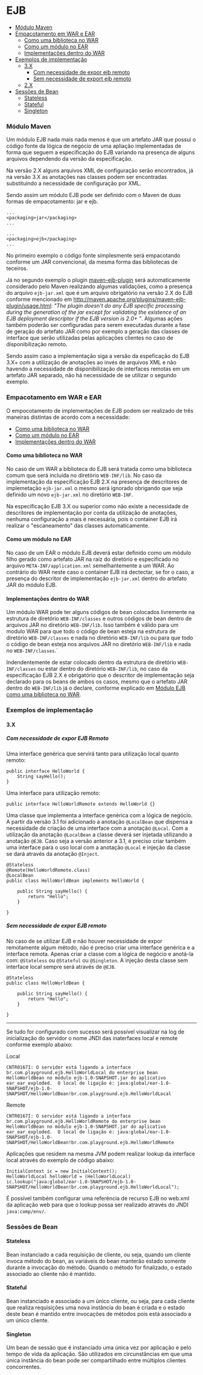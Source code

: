 # EJB

- [Módulo Maven](#módulo-maven)
- [Empacotamento em WAR e EAR](#empacotamento-em-war-e-ear)
  - [Como uma biblioteca no WAR](#como-uma-biblioteca-no-war)
  - [Como um módulo no EAR](#como-um-módulo-no-ear)
  - [Implementações dentro do WAR](#implementações-dentro-do-war)
- [Exemplos de implementação](#exemplos-de-implementação)
  - [3.X](#3x)
    - [Com necessidade de expor ejb remoto](#com-necessidade-de-expor-ejb-remoto)
    - [Sem necessidade de export ejb remoto](#com-necessidade-de-expor-ejb-remoto)
  - [2.X](#2x)
- [Sessões de Bean](#sessões-de-bean)
  - [Stateless](#stateless)
  - [Stateful](#stateful)
  - [Singleton](#singleton)
  

### Módulo Maven

Um módulo EJB nada mais nada menos é que um artefato JAR que possui o código fonte da lógica de negócio de uma apliação implementadas de forma que seguem a especificação do EJB variando na presença de alguns arquivos dependendo da versão da especificação. 

Na versão 2.X alguns arquivos XML de configuração serão encontrados, já na versão 3.X as anotações nas classes podem ser encontradas substituindo a necessidade de configuração por XML. 

Sendo assim um módulo EJB pode ser definido com o Maven de duas formas de empacotamento: jar e ejb.

```
...
<packaging>jar</packaging>
...
```
```
...
<packaging>ejb</packaging>
...
```

No primeiro exemplo o código fonte simplesmente será empacotando conforme um JAR convencional, da mesma forma das bibliotecas de teceiros. 

Já no segundo exemplo o plugin [maven-ejb-plugin](http://maven.apache.org/plugins/maven-ejb-plugin/index.html) será automaticamente considerado pelo Maven realizando algumas validações, como a presença do arquivo `ejb-jar.xml` que é um arquivo obrigatório na versão 2.X do EJB conforme mencionado em http://maven.apache.org/plugins/maven-ejb-plugin/usage.html: *"The plugin doesn't do any EJB specific processing during the generation of the jar except for validating the existence of an EJB deployment descriptor if the EJB version is 2.0+ "*. Algumas ações também poderão ser configuradas para serem executadas durante a fase de geração do artefato JAR como por exemplo a geração das classes de interface que serão utilizadas pelas aplicações clientes no caso de disponibilização remoto.

Sendo assim caso a implementação siga a versão da espeficação do EJB 3.X+ com a utilização de anotações ao invés de arquivos XML e não havendo a necessidade de disponibilização de interfaces remotas em um artefato JAR separado, não há necessidade de se utilizar o segundo exemplo.

### Empacotamento em WAR e EAR

O empocotamento de implementações de EJB podem ser realizado de três maneiras distintas de acordo com a necessidade:

- [Como uma biblioteca no WAR](#como-uma-biblioteca-no-war)
- [Como um módulo no EAR](#como-um-módulo-no-ear)
- [Implementações dentro do WAR](#implementações-dentro-do-war)

#### Como uma biblioteca no WAR

No caso de um WAR a biblioteca do EJB será tratada como uma biblioteca comum que será incluída no diretório `WEB-INF/lib`. No caso da implementação da especificação EJB 2.X na presença de descritores de implemetação `ejb-jar.xml` o mesmo será  ignorado obrigando que seja definido um novo `ejb-jar.xml` no diretório `WEB-INF`. 

Na especificação EJB 3.X ou superior como não existe a necessidade de descritores de implementação por conta da utilização de anotações, nenhuma configuração a mais é necessária, pois o container EJB irá realizar o "escaneamento" das classes automaticamente.

#### Como um módulo no EAR

No caso de um EAR o módulo EJB deverá estar definido como um módulo filho gerado como artefato JAR na raíz do diretório e especificado no arquivo `META-INF/application.xml` semelhantemente a um WAR. Ao contrário do WAR neste caso o container EJB irá dectectar, se for o caso, a presença do descritor de implementação `ejb-jar.xml` dentro do artefato JAR do módulo EJB.

#### Implementações dentro do WAR

Um módulo WAR pode ter alguns códigos de bean colocados livremente na estrutura de diretório `WEB-INF/classes` e outros códigos de bean dentro de arquivos JAR no diretório `WEB-INF/lib`. Isso também é válido para um modulo WAR para que todo o código de bean esteja na estrutura de diretório `WEB-INF/classes` e nada no diretório `WEB-INF/lib` ou para que todo o código de bean esteja nos arquivos JAR no diretório `WEB-INF/lib` e nada no `WEB-INF/classes`.`

Indendentemente de estar colocado dentro da estrutura de diretório `WEB-INF/classes` ou estar dentro do diretório `WEB-INF/lib`, no caso da especificação EJB 2.X é obrigatório que o descritor de implementação seja declarado para os beans de ambos os casos, mesmo que o artefato JAR dentro do `WEB-INF/lib` já o declare, conforme explicado em [Módulo EJB como uma biblioteca no WAR](#como-uma-biblioteca-no-war).

### Exemplos de implementação

#### 3.X

##### Com necessidade de expor EJB Remoto

Uma interface genérica que servirá tanto para utilização local quanto remoto:

```
public interface HelloWorld {
    String sayHello();
}
```

Uma interface para utilização remoto:

```
public interface HelloWorldRemote extends HelloWorld {}
```

Uma classe que implementa a interface genérica com a lógica de negócio. A partir da versão 3.1 foi adicionado a anotação `@LocalBean` que dispensa a necessidade de criação de uma interface com a anotação `@Local`. Com a utilização da anotação `@LocalBean` a classe deverá ser injetada utilizando a anotação `@EJB`. Caso seja a versão anterior a 3.1, é preciso criar também uma interface para o uso local com a anotação `@Local` e injeção da classe se dará através da anotação `@Inject`. 

```
@Stateless
@Remote(HelloWorldRemote.class)
@LocalBean
public class HelloWorldBean implements HelloWorld {

    public String sayHello() {
        return "Hello";
    }

}
```

##### Sem necessidade de expor EJB remoto

No caso de se utilizar EJB e não houver necessidade de expor remotamente algum método, não é preciso criar uma interface genérica e a interface remota. Apenas criar a classe com a lógica de negócio e anotá-la com: `@Stateless` ou `@Stateful` ou `@Singleton`. A injeção desta classe sem interface local sempre será através de `@EJB`.

```
@Stateless
public class HelloWorldBean {

    public String sayHello() {
        return "Hello";
    }

}
```

---

Se tudo for configurado com sucesso será possível visualizar na log de inicialização do servidor o nome JNDI das inaterfaces local e remote conforme exemplo abaixo:

Local

```
CNTR0167I: O servidor está ligando a interface br.com.playground.ejb.HelloWorldLocal do enterprise bean HelloWorldBean no módulo ejb-1.0-SNAPSHOT.jar do aplicativo ear_ear_exploded.  O local de ligação é: java:global/ear-1.0-SNAPSHOT/ejb-1.0-SNAPSHOT/HelloWorldBean!br.com.playground.ejb.HelloWorldLocal
```

Remote

```
CNTR0167I: O servidor está ligando a interface br.com.playground.ejb.HelloWorldRemote do enterprise bean HelloWorldBean no módulo ejb-1.0-SNAPSHOT.jar do aplicativo ear_ear_exploded.  O local de ligação é: java:global/ear-1.0-SNAPSHOT/ejb-1.0-SNAPSHOT/HelloWorldBean!br.com.playground.ejb.HelloWorldRemote
```

Aplicações que residem na mesma JVM podem realizar lookup da interface local através do exemplo de código abaixo:

```
InitialContext ic = new InitialContext();
HelloWorldLocal helloWorld = (HelloWorldLocal) ic.lookup("java:global/ear-1.0-SNAPSHOT/ejb-1.0-SNAPSHOT/HelloWorldBean!br.com.playground.ejb.HelloWorldLocal");
```

É possível também configurar uma referência de recurso EJB no web.xml da aplicação web para que o lookup possa ser realizado através do JNDI `java:comp/env/`.



### Sessões de Bean

#### Stateless

Bean instanciado a cada requisição de cliente, ou seja, quando um cliente invoca método do bean, as variáveis do bean manterão estado somente durante a invocação do método. Quando o método for finalizado, o estado associado ao cliente não é mantido.

#### Stateful

Bean instanciado e associado a um único cliente, ou seja, para cada cliente que realiza requisições uma nova instância do bean é criada e o estado deste bean é mantido entre invocações de métodos pois está associado a um único cliente.

#### Singleton

Um bean de sessão que é instanciado uma única vez por aplicação e pelo tempo de vida da aplicação. São utilizados em circunstâncias em que uma única instância do bean pode ser compartilhado entre múltiplos clientes concorrentes.


